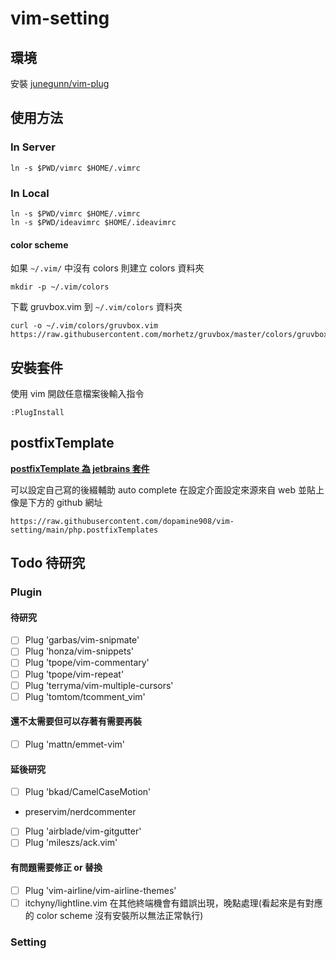 # vim-setting

## 環境

安裝 [junegunn/vim-plug](https://github.com/junegunn/vim-plug)

## 使用方法

### In Server
```
ln -s $PWD/vimrc $HOME/.vimrc
```

### In Local
```
ln -s $PWD/vimrc $HOME/.vimrc
ln -s $PWD/ideavimrc $HOME/.ideavimrc
```

#### color scheme
如果 ```~/.vim/``` 中沒有 colors 則建立 colors 資料夾
```
mkdir -p ~/.vim/colors
```

下載 gruvbox.vim 到 ```~/.vim/colors``` 資料夾
```
curl -o ~/.vim/colors/gruvbox.vim https://raw.githubusercontent.com/morhetz/gruvbox/master/colors/gruvbox.vim
```
## 安裝套件

使用 vim 開啟任意檔案後輸入指令

```
:PlugInstall
```

## postfixTemplate

[**postfixTemplate 為 jetbrains 套件**](https://github.com/xylo/intellij-postfix-templates)

可以設定自己寫的後綴輔助 auto complete
在設定介面設定來源來自 web 
並貼上像是下方的 github 網址

```
https://raw.githubusercontent.com/dopamine908/vim-setting/main/php.postfixTemplates
```

## Todo 待研究

### Plugin

#### 待研究
- [ ] Plug 'garbas/vim-snipmate'
- [ ] Plug 'honza/vim-snippets'
- [ ] Plug 'tpope/vim-commentary'
- [ ] Plug 'tpope/vim-repeat'
- [ ] Plug 'terryma/vim-multiple-cursors'
- [ ] Plug 'tomtom/tcomment_vim'

#### 還不太需要但可以存著有需要再裝
- [ ] Plug 'mattn/emmet-vim'

#### 延後研究
- [ ] Plug 'bkad/CamelCaseMotion'
- preservim/nerdcommenter
- [ ] Plug 'airblade/vim-gitgutter'
- [ ] Plug 'mileszs/ack.vim'

#### 有問題需要修正 or 替換
- [ ] Plug 'vim-airline/vim-airline-themes'
- [ ] itchyny/lightline.vim 在其他終端機會有錯誤出現，晚點處理(看起來是有對應的 color scheme 沒有安裝所以無法正常執行)

### Setting 

